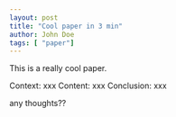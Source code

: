 ```yaml
---
layout: post
title: "Cool paper in 3 min"
author: John Doe
tags: [ "paper"]
---
```


This is a really cool paper. 

Context: xxx
Content: xxx
Conclusion: xxx

any thoughts??

